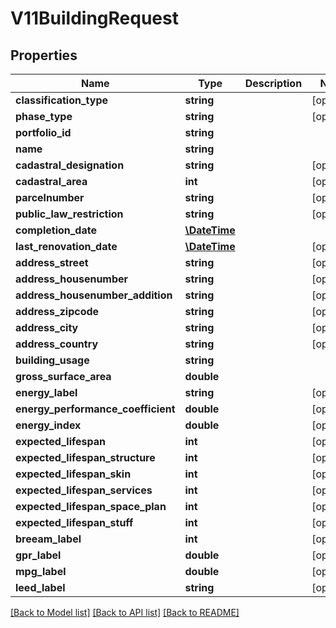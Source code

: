 # V11BuildingRequest

## Properties
Name | Type | Description | Notes
------------ | ------------- | ------------- | -------------
**classification_type** | **string** |  | [optional] 
**phase_type** | **string** |  | [optional] 
**portfolio_id** | **string** |  | 
**name** | **string** |  | 
**cadastral_designation** | **string** |  | [optional] 
**cadastral_area** | **int** |  | [optional] 
**parcelnumber** | **string** |  | [optional] 
**public_law_restriction** | **string** |  | [optional] 
**completion_date** | [**\DateTime**](\DateTime.md) |  | 
**last_renovation_date** | [**\DateTime**](\DateTime.md) |  | [optional] 
**address_street** | **string** |  | [optional] 
**address_housenumber** | **string** |  | [optional] 
**address_housenumber_addition** | **string** |  | [optional] 
**address_zipcode** | **string** |  | [optional] 
**address_city** | **string** |  | [optional] 
**address_country** | **string** |  | [optional] 
**building_usage** | **string** |  | 
**gross_surface_area** | **double** |  | 
**energy_label** | **string** |  | [optional] 
**energy_performance_coefficient** | **double** |  | [optional] 
**energy_index** | **double** |  | [optional] 
**expected_lifespan** | **int** |  | [optional] 
**expected_lifespan_structure** | **int** |  | [optional] 
**expected_lifespan_skin** | **int** |  | [optional] 
**expected_lifespan_services** | **int** |  | [optional] 
**expected_lifespan_space_plan** | **int** |  | [optional] 
**expected_lifespan_stuff** | **int** |  | [optional] 
**breeam_label** | **int** |  | [optional] 
**gpr_label** | **double** |  | [optional] 
**mpg_label** | **double** |  | [optional] 
**leed_label** | **string** |  | [optional] 

[[Back to Model list]](../README.md#documentation-for-models) [[Back to API list]](../README.md#documentation-for-api-endpoints) [[Back to README]](../README.md)


